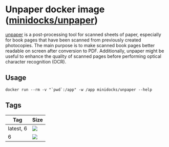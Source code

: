 Unpaper docker image ([minidocks/unpaper](https://hub.docker.com/r/minidocks/unpaper))
======================================================================================

[unpaper](https://www.flameeyes.com/projects/unpaper) is a post-processing tool
for scanned sheets of paper, especially for book pages that have been scanned
from previously created photocopies. The main purpose is to make scanned book
pages better readable on screen after conversion to PDF. Additionally, unpaper
might be useful to enhance the quality of scanned pages before performing
optical character recognition (OCR).

Usage
-----

```shell
docker run --rm -v "`pwd`:/app" -w /app minidocks/unpaper --help
```

Tags
----

| Tag       | Size                                                                     |
|-----------|--------------------------------------------------------------------------|
| latest, 6 | ![](https://images.microbadger.com/badges/image/minidocks/unpaper.svg)   |
| 6         | ![](https://images.microbadger.com/badges/image/minidocks/unpaper:6.svg) |
